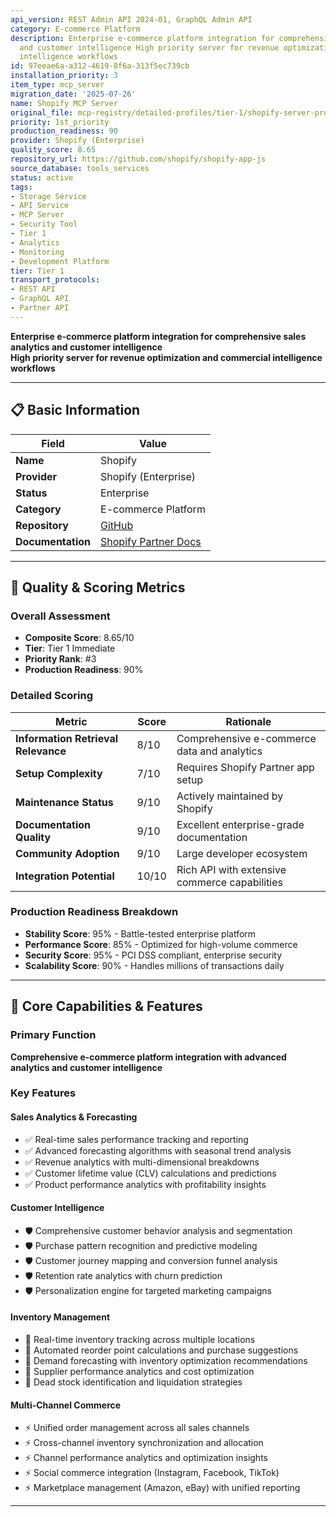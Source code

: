 ```yaml
---
api_version: REST Admin API 2024-01, GraphQL Admin API
category: E-commerce Platform
description: Enterprise e-commerce platform integration for comprehensive sales analytics
  and customer intelligence High priority server for revenue optimization and commercial
  intelligence workflows
id: 97eeae6a-a312-4619-8f6a-313f5ec739cb
installation_priority: 3
item_type: mcp_server
migration_date: '2025-07-26'
name: Shopify MCP Server
original_file: mcp-registry/detailed-profiles/tier-1/shopify-server-profile.md
priority: 1st_priority
production_readiness: 90
provider: Shopify (Enterprise)
quality_score: 8.65
repository_url: https://github.com/shopify/shopify-app-js
source_database: tools_services
status: active
tags:
- Storage Service
- API Service
- MCP Server
- Security Tool
- Tier 1
- Analytics
- Monitoring
- Development Platform
tier: Tier 1
transport_protocols:
- REST API
- GraphQL API
- Partner API
---
```


**Enterprise e-commerce platform integration for comprehensive sales analytics and customer intelligence**  
**High priority server for revenue optimization and commercial intelligence workflows**

---

## 📋 Basic Information

| Field | Value |
|-------|-------|
| **Name** | Shopify |
| **Provider** | Shopify (Enterprise) |
| **Status** | Enterprise |
| **Category** | E-commerce Platform |
| **Repository** | [GitHub](https://github.com/shopify/shopify-app-js) |
| **Documentation** | [Shopify Partner Docs](https://shopify.dev/docs/apps) |

---

## 🎯 Quality & Scoring Metrics

### Overall Assessment
- **Composite Score**: 8.65/10
- **Tier**: Tier 1 Immediate
- **Priority Rank**: #3
- **Production Readiness**: 90%

### Detailed Scoring
| Metric | Score | Rationale |
|--------|-------|-----------|
| **Information Retrieval Relevance** | 8/10 | Comprehensive e-commerce data and analytics |
| **Setup Complexity** | 7/10 | Requires Shopify Partner app setup |
| **Maintenance Status** | 9/10 | Actively maintained by Shopify |
| **Documentation Quality** | 9/10 | Excellent enterprise-grade documentation |
| **Community Adoption** | 9/10 | Large developer ecosystem |
| **Integration Potential** | 10/10 | Rich API with extensive commerce capabilities |

### Production Readiness Breakdown
- **Stability Score**: 95% - Battle-tested enterprise platform
- **Performance Score**: 85% - Optimized for high-volume commerce
- **Security Score**: 95% - PCI DSS compliant, enterprise security  
- **Scalability Score**: 90% - Handles millions of transactions daily

---

## 🚀 Core Capabilities & Features

### Primary Function
**Comprehensive e-commerce platform integration with advanced analytics and customer intelligence**

### Key Features

#### Sales Analytics & Forecasting
- ✅ Real-time sales performance tracking and reporting
- ✅ Advanced forecasting algorithms with seasonal trend analysis
- ✅ Revenue analytics with multi-dimensional breakdowns
- ✅ Customer lifetime value (CLV) calculations and predictions
- ✅ Product performance analytics with profitability insights

#### Customer Intelligence
- 🛡️ Comprehensive customer behavior analysis and segmentation
- 🛡️ Purchase pattern recognition and predictive modeling
- 🛡️ Customer journey mapping and conversion funnel analysis
- 🛡️ Retention rate analytics with churn prediction
- 🛡️ Personalization engine for targeted marketing campaigns

#### Inventory Management
- 🔄 Real-time inventory tracking across multiple locations
- 🔄 Automated reorder point calculations and purchase suggestions
- 🔄 Demand forecasting with inventory optimization recommendations
- 🔄 Supplier performance analytics and cost optimization
- 🔄 Dead stock identification and liquidation strategies

#### Multi-Channel Commerce
- ⚡ Unified order management across all sales channels
- ⚡ Cross-channel inventory synchronization and allocation
- ⚡ Channel performance analytics and optimization insights
- ⚡ Social commerce integration (Instagram, Facebook, TikTok)
- ⚡ Marketplace management (Amazon, eBay) with unified reporting

---